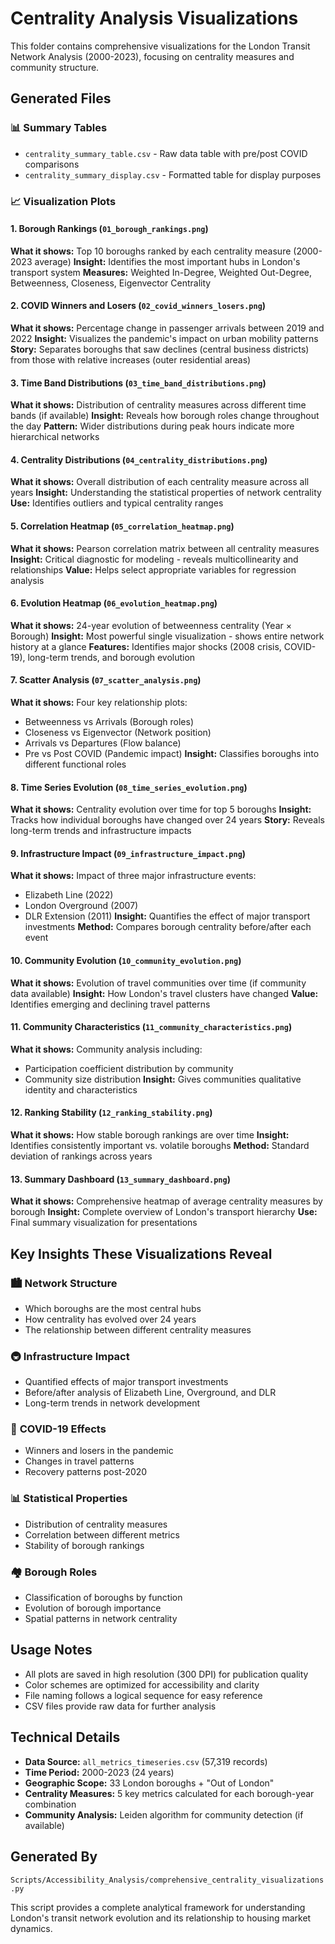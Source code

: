 # Centrality Analysis Visualizations

This folder contains comprehensive visualizations for the London Transit Network Analysis (2000-2023), focusing on centrality measures and community structure.

## Generated Files

### 📊 Summary Tables
- `centrality_summary_table.csv` - Raw data table with pre/post COVID comparisons
- `centrality_summary_display.csv` - Formatted table for display purposes

### 📈 Visualization Plots

#### 1. Borough Rankings (`01_borough_rankings.png`)
**What it shows:** Top 10 boroughs ranked by each centrality measure (2000-2023 average)
**Insight:** Identifies the most important hubs in London's transport system
**Measures:** Weighted In-Degree, Weighted Out-Degree, Betweenness, Closeness, Eigenvector Centrality

#### 2. COVID Winners and Losers (`02_covid_winners_losers.png`)
**What it shows:** Percentage change in passenger arrivals between 2019 and 2022
**Insight:** Visualizes the pandemic's impact on urban mobility patterns
**Story:** Separates boroughs that saw declines (central business districts) from those with relative increases (outer residential areas)

#### 3. Time Band Distributions (`03_time_band_distributions.png`)
**What it shows:** Distribution of centrality measures across different time bands (if available)
**Insight:** Reveals how borough roles change throughout the day
**Pattern:** Wider distributions during peak hours indicate more hierarchical networks

#### 4. Centrality Distributions (`04_centrality_distributions.png`)
**What it shows:** Overall distribution of each centrality measure across all years
**Insight:** Understanding the statistical properties of network centrality
**Use:** Identifies outliers and typical centrality ranges

#### 5. Correlation Heatmap (`05_correlation_heatmap.png`)
**What it shows:** Pearson correlation matrix between all centrality measures
**Insight:** Critical diagnostic for modeling - reveals multicollinearity and relationships
**Value:** Helps select appropriate variables for regression analysis

#### 6. Evolution Heatmap (`06_evolution_heatmap.png`)
**What it shows:** 24-year evolution of betweenness centrality (Year × Borough)
**Insight:** Most powerful single visualization - shows entire network history at a glance
**Features:** Identifies major shocks (2008 crisis, COVID-19), long-term trends, and borough evolution

#### 7. Scatter Analysis (`07_scatter_analysis.png`)
**What it shows:** Four key relationship plots:
- Betweenness vs Arrivals (Borough roles)
- Closeness vs Eigenvector (Network position)
- Arrivals vs Departures (Flow balance)
- Pre vs Post COVID (Pandemic impact)
**Insight:** Classifies boroughs into different functional roles

#### 8. Time Series Evolution (`08_time_series_evolution.png`)
**What it shows:** Centrality evolution over time for top 5 boroughs
**Insight:** Tracks how individual boroughs have changed over 24 years
**Story:** Reveals long-term trends and infrastructure impacts

#### 9. Infrastructure Impact (`09_infrastructure_impact.png`)
**What it shows:** Impact of three major infrastructure events:
- Elizabeth Line (2022)
- London Overground (2007)
- DLR Extension (2011)
**Insight:** Quantifies the effect of major transport investments
**Method:** Compares borough centrality before/after each event

#### 10. Community Evolution (`10_community_evolution.png`)
**What it shows:** Evolution of travel communities over time (if community data available)
**Insight:** How London's travel clusters have changed
**Value:** Identifies emerging and declining travel patterns

#### 11. Community Characteristics (`11_community_characteristics.png`)
**What it shows:** Community analysis including:
- Participation coefficient distribution by community
- Community size distribution
**Insight:** Gives communities qualitative identity and characteristics

#### 12. Ranking Stability (`12_ranking_stability.png`)
**What it shows:** How stable borough rankings are over time
**Insight:** Identifies consistently important vs. volatile boroughs
**Method:** Standard deviation of rankings across years

#### 13. Summary Dashboard (`13_summary_dashboard.png`)
**What it shows:** Comprehensive heatmap of average centrality measures by borough
**Insight:** Complete overview of London's transport hierarchy
**Use:** Final summary visualization for presentations

## Key Insights These Visualizations Reveal

### 🏙️ **Network Structure**
- Which boroughs are the most central hubs
- How centrality has evolved over 24 years
- The relationship between different centrality measures

### 🚇 **Infrastructure Impact**
- Quantified effects of major transport investments
- Before/after analysis of Elizabeth Line, Overground, and DLR
- Long-term trends in network development

### 🦠 **COVID-19 Effects**
- Winners and losers in the pandemic
- Changes in travel patterns
- Recovery patterns post-2020

### 📊 **Statistical Properties**
- Distribution of centrality measures
- Correlation between different metrics
- Stability of borough rankings

### 🏘️ **Borough Roles**
- Classification of boroughs by function
- Evolution of borough importance
- Spatial patterns in network centrality

## Usage Notes

- All plots are saved in high resolution (300 DPI) for publication quality
- Color schemes are optimized for accessibility and clarity
- File naming follows a logical sequence for easy reference
- CSV files provide raw data for further analysis

## Technical Details

- **Data Source:** `all_metrics_timeseries.csv` (57,319 records)
- **Time Period:** 2000-2023 (24 years)
- **Geographic Scope:** 33 London boroughs + "Out of London"
- **Centrality Measures:** 5 key metrics calculated for each borough-year combination
- **Community Analysis:** Leiden algorithm for community detection (if available)

## Generated By

`Scripts/Accessibility_Analysis/comprehensive_centrality_visualizations.py`

This script provides a complete analytical framework for understanding London's transit network evolution and its relationship to housing market dynamics.
